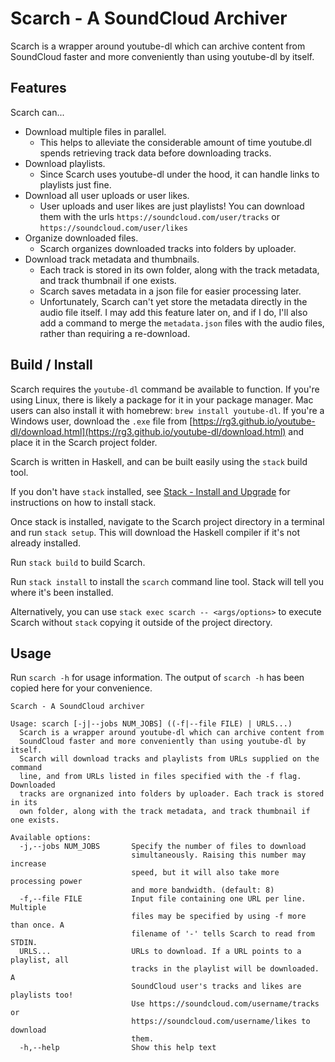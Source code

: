 # Scarch - A SoundCloud Archiver

Scarch is a wrapper around youtube-dl which can archive content from SoundCloud
faster and more conveniently than using youtube-dl by itself.

## Features

Scarch can...

- Download multiple files in parallel.
  - This helps to alleviate the considerable amount of time
    youtube.dl spends retrieving track data before downloading
    tracks.
- Download playlists.
  - Since Scarch uses youtube-dl under the hood, it can handle links
    to playlists just fine.
- Download all user uploads or user likes.
  - User uploads and user likes are just playlists! You can download
    them with the urls `https://soundcloud.com/user/tracks` or
    `https://soundcloud.com/user/likes`
- Organize downloaded files.
  - Scarch organizes downloaded tracks into folders by uploader.
- Download track metadata and thumbnails.
  - Each track is stored in its own folder, along with the track
    metadata, and track thumbnail if one exists.
  - Scarch saves metadata in a json file for easier processing
    later.
  - Unfortunately, Scarch can't yet store the metadata directly in
    the audio file itself. I may add this feature later on, and if
    I do, I'll also add a command to merge the `metadata.json`
    files with the audio files, rather than requiring a
    re-download.

## Build / Install

Scarch requires the `youtube-dl` command be available to function. If
you're using Linux, there is likely a package for it in your package
manager. Mac users can also install it with homebrew: `brew install
youtube-dl`. If you're a Windows user, download the `.exe` file  from
[https://rg3.github.io/youtube-dl/download.html](https://rg3.github.io/youtube-dl/download.html)
and place it in the Scarch project folder.

Scarch is written in Haskell, and can be built easily using the `stack` build tool.

If you don't have `stack` installed, see [Stack - Install and
Upgrade](https://docs.haskellstack.org/en/stable/install_and_upgrade/) for
instructions on how to install stack.

Once stack is installed, navigate to the Scarch project directory in a terminal
and run `stack setup`. This will download the Haskell compiler if it's not
already installed.

Run `stack build` to build Scarch.

Run `stack install` to install the `scarch` command line tool. Stack will tell
you where it's been installed.

Alternatively, you can use `stack exec scarch -- <args/options>` to execute
Scarch without `stack` copying it outside of the project directory.


## Usage

Run `scarch -h` for usage information. The output of `scarch -h` has been
copied here for your convenience.

```
Scarch - A SoundCloud archiver

Usage: scarch [-j|--jobs NUM_JOBS] ((-f|--file FILE) | URLS...)
  Scarch is a wrapper around youtube-dl which can archive content from
  SoundCloud faster and more conveniently than using youtube-dl by itself.
  Scarch will download tracks and playlists from URLs supplied on the command
  line, and from URLs listed in files specified with the -f flag. Downloaded
  tracks are orgnanized into folders by uploader. Each track is stored in its
  own folder, along with the track metadata, and track thumbnail if one exists.

Available options:
  -j,--jobs NUM_JOBS       Specify the number of files to download
                           simultaneously. Raising this number may increase
                           speed, but it will also take more processing power
                           and more bandwidth. (default: 8)
  -f,--file FILE           Input file containing one URL per line. Multiple
                           files may be specified by using -f more than once. A
                           filename of '-' tells Scarch to read from STDIN.
  URLS...                  URLs to download. If a URL points to a playlist, all
                           tracks in the playlist will be downloaded. A
                           SoundCloud user's tracks and likes are playlists too!
                           Use https://soundcloud.com/username/tracks or
                           https://soundcloud.com/username/likes to download
                           them.
  -h,--help                Show this help text
```
